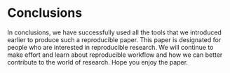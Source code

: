 # Conclusions


In conclusions, we have successfully used all the tools that we introduced earlier to produce such a reproducible paper. This paper is designated for people who are interested in reproducible research. We will continue to make effort and learn about reproducible workflow and how we can better contribute to the world of research. Hope you enjoy the paper.

